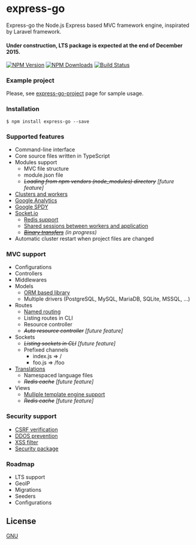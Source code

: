 # express-go #
Express-go the Node.js Express based MVC framework engine, inspirated by Laravel framework.

#### Under construction, LTS package is expected at the end of December 2015. ####

[![NPM Version][npm-image]][npm-url]
[![NPM Downloads][downloads-image]][downloads-url]
[![Build Status][travis-image]][travis-url]

### Example project ###
Please, see [express-go-project](https://github.com/express-go/express-go-project/) page for sample usage.

### Installation ###
```
$ npm install express-go --save
```

### Supported features ###
* Command-line interface
* Core source files written in TypeScript
* Modules support
    * MVC file structure
    * module.json file
    * *~~Loading from npm vendors (node_modules) directory~~ [future feature]*
* [Clusters and workers](https://nodejs.org/api/cluster.htmlo)
* [Google Analytics](https://www.npmjs.com/package/nodalytics)
* [Google SPDY](https://www.npmjs.com/package/spdy)
* [Socket.io](https://www.npmjs.com/package/socket.io)
    * [Redis support](https://www.npmjs.com/package/socket.io-redis)
    * [Shared sessions between workers and application](https://www.npmjs.com/package/socket.io.session)
    * *~~[Binary transfers](https://www.npmjs.com/package/socket.io-stream)~~ (in progress)*
* Automatic cluster restart when project files are changed


### MVC support ###
* Configurations
* Controllers
* Middlewares
* Models
    * [ORM based library](https://www.npmjs.com/package/sequelize)
    * Multiple drivers (PostgreSQL, MySQL, MariaDB, SQLite, MSSQL, ...)
* Routes
    * [Named routing](https://www.npmjs.com/package/named-routes)
    * Listing routes in CLI
    * Resource controller
    * *~~Auto resource controller~~ [future feature]*
* Sockets
    * *~~Listing sockets in CLI~~ [future feature]*
    * Prefixed channels
        * index.js => /
        * foo.js   => /foo
* [Translations](https://www.npmjs.com/package/i18next)
    * Namespaced language files
    * *~~Redis cache~~ [future feature]*
* Views
    * [Mulliple template engine support](https://www.npmjs.com/package/consolidate)
    * *~~Redis cache~~ [future feature]*

### Security support ###
* [CSRF verification](https://www.npmjs.com/package/csurf)
* [DDOS prevention](https://www.npmjs.com/package/ddos)
* [XSS filter](https://www.npmjs.com/package/xss)
* [Security package](https://www.npmjs.com/package/helmet)

### Roadmap ###
* LTS support
* GeoIP
* Migrations
* Seeders
* Configurations

## License

  [GNU](LICENSE)

[npm-image]: https://img.shields.io/npm/v/express-go.svg
[npm-url]: https://npmjs.org/package/express-go
[downloads-image]: https://img.shields.io/npm/dm/express-go.svg
[downloads-url]: https://npmjs.org/package/express-go
[travis-image]: https://img.shields.io/travis/express-go/express-go/master.svg?label=linux
[travis-url]: https://travis-ci.org/express-go/express-go
